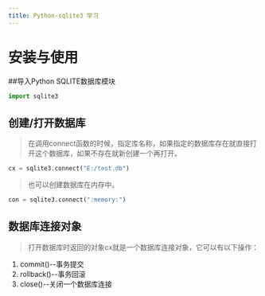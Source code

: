 ```yaml
---
title: Python-sqlite3 学习
---
```


# 安装与使用
##导入Python SQLITE数据库模块
``` python
import sqlite3
```

## 创建/打开数据库 
> 在调用connect函数的时候，指定库名称，如果指定的数据库存在就直接打开这个数据库，如果不存在就新创建一个再打开。
``` python
cx = sqlite3.connect("E:/test.db")
```
> 也可以创建数据库在内存中。
``` python
con = sqlite3.connect(":memory:")
```
## 数据库连接对象
> 打开数据库时返回的对象cx就是一个数据库连接对象，它可以有以下操作：
1. commit()--事务提交 
2. rollback()--事务回滚
3. close()--关闭一个数据库连接

